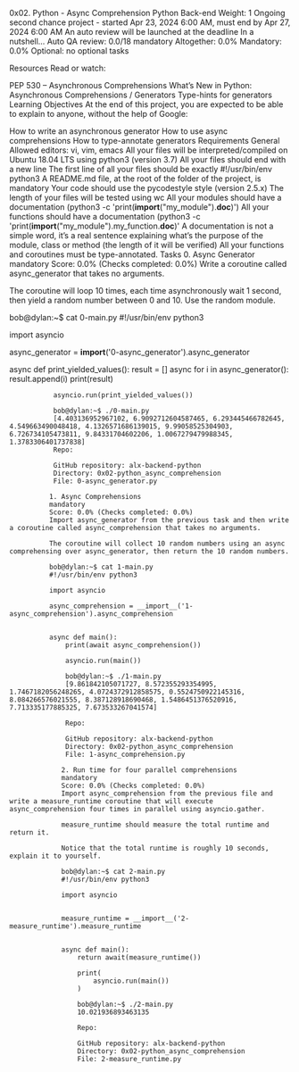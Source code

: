 0x02. Python - Async Comprehension
Python
Back-end
 Weight: 1
  Ongoing second chance project - started Apr 23, 2024 6:00 AM, must end by Apr 27, 2024 6:00 AM
   An auto review will be launched at the deadline
   In a nutshell…
   Auto QA review: 0.0/18 mandatory
   Altogether:  0.0%
   Mandatory: 0.0%
   Optional: no optional tasks


   Resources
   Read or watch:

   PEP 530 – Asynchronous Comprehensions
   What’s New in Python: Asynchronous Comprehensions / Generators
   Type-hints for generators
   Learning Objectives
   At the end of this project, you are expected to be able to explain to anyone, without the help of Google:

   How to write an asynchronous generator
   How to use async comprehensions
   How to type-annotate generators
   Requirements
   General
   Allowed editors: vi, vim, emacs
   All your files will be interpreted/compiled on Ubuntu 18.04 LTS using python3 (version 3.7)
   All your files should end with a new line
   The first line of all your files should be exactly #!/usr/bin/env python3
   A README.md file, at the root of the folder of the project, is mandatory
   Your code should use the pycodestyle style (version 2.5.x)
   The length of your files will be tested using wc
   All your modules should have a documentation (python3 -c 'print(__import__("my_module").__doc__)')
   All your functions should have a documentation (python3 -c 'print(__import__("my_module").my_function.__doc__)'
   A documentation is not a simple word, it’s a real sentence explaining what’s the purpose of the module, class or method (the length of it will be verified)
   All your functions and coroutines must be type-annotated.
   Tasks
   0. Async Generator
   mandatory
   Score: 0.0% (Checks completed: 0.0%)
   Write a coroutine called async_generator that takes no arguments.

   The coroutine will loop 10 times, each time asynchronously wait 1 second, then yield a random number between 0 and 10. Use the random module.

   bob@dylan:~$ cat 0-main.py
   #!/usr/bin/env python3

   import asyncio

   async_generator = __import__('0-async_generator').async_generator

   async def print_yielded_values():
       result = []
           async for i in async_generator():
	           result.append(i)
		       print(result)

		       asyncio.run(print_yielded_values())

		       bob@dylan:~$ ./0-main.py
		       [4.403136952967102, 6.9092712604587465, 6.293445466782645, 4.549663490048418, 4.1326571686139015, 9.99058525304903, 6.726734105473811, 9.84331704602206, 1.0067279479988345, 1.3783306401737838]
		       Repo:

		       GitHub repository: alx-backend-python
		       Directory: 0x02-python_async_comprehension
		       File: 0-async_generator.py
		          
			  1. Async Comprehensions
			  mandatory
			  Score: 0.0% (Checks completed: 0.0%)
			  Import async_generator from the previous task and then write a coroutine called async_comprehension that takes no arguments.

			  The coroutine will collect 10 random numbers using an async comprehensing over async_generator, then return the 10 random numbers.

			  bob@dylan:~$ cat 1-main.py
			  #!/usr/bin/env python3

			  import asyncio

			  async_comprehension = __import__('1-async_comprehension').async_comprehension


			  async def main():
			      print(await async_comprehension())

			      asyncio.run(main())

			      bob@dylan:~$ ./1-main.py
			      [9.861842105071727, 8.572355293354995, 1.7467182056248265, 4.0724372912858575, 0.5524750922145316, 8.084266576021555, 8.387128918690468, 1.5486451376520916, 7.713335177885325, 7.673533267041574]

			      Repo:

			      GitHub repository: alx-backend-python
			      Directory: 0x02-python_async_comprehension
			      File: 1-async_comprehension.py
			         
				 2. Run time for four parallel comprehensions
				 mandatory
				 Score: 0.0% (Checks completed: 0.0%)
				 Import async_comprehension from the previous file and write a measure_runtime coroutine that will execute async_comprehension four times in parallel using asyncio.gather.

				 measure_runtime should measure the total runtime and return it.

				 Notice that the total runtime is roughly 10 seconds, explain it to yourself.

				 bob@dylan:~$ cat 2-main.py
				 #!/usr/bin/env python3

				 import asyncio


				 measure_runtime = __import__('2-measure_runtime').measure_runtime


				 async def main():
				     return await(measure_runtime())

				     print(
				         asyncio.run(main())
					 )

					 bob@dylan:~$ ./2-main.py
					 10.021936893463135

					 Repo:

					 GitHub repository: alx-backend-python
					 Directory: 0x02-python_async_comprehension
					 File: 2-measure_runtime.py

